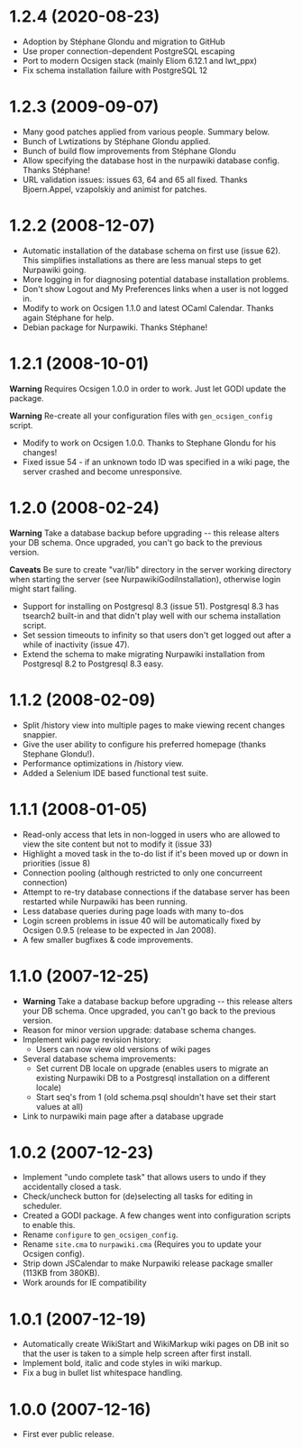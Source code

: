 1.2.4 (2020-08-23)
==================

 * Adoption by Stéphane Glondu and migration to GitHub
 * Use proper connection-dependent PostgreSQL escaping
 * Port to modern Ocsigen stack (mainly Eliom 6.12.1 and lwt_ppx)
 * Fix schema installation failure with PostgreSQL 12

1.2.3 (2009-09-07)
==================

 * Many good patches applied from various people.  Summary below.
 * Bunch of Lwtizations by Stéphane Glondu applied.
 * Bunch of build flow improvements from Stéphane Glondu
 * Allow specifying the database host in the nurpawiki database
   config.  Thanks Stéphane!
 * URL validation issues: issues 63, 64 and 65 all fixed. Thanks
   Bjoern.Appel, vzapolskiy and animist for patches.

1.2.2 (2008-12-07)
==================

 * Automatic installation of the database schema on first use (issue
   62).  This simplifies installations as there are less manual steps
   to get Nurpawiki going.
 * More logging in for diagnosing potential database installation
   problems.
 * Don't show Logout and My Preferences links when a user is not
   logged in.
 * Modify to work on Ocsigen 1.1.0 and latest OCaml Calendar.  Thanks
   again Stéphane for help.
 * Debian package for Nurpawiki.  Thanks Stéphane!

1.2.1 (2008-10-01)
==================

**Warning** Requires Ocsigen 1.0.0 in order to work.  Just let GODI
update the package.

**Warning** Re-create all your configuration files with
`gen_ocsigen_config` script.

 * Modify to work on Ocsigen 1.0.0.  Thanks to Stephane Glondu for his
   changes!
 * Fixed issue 54 - if an unknown todo ID was specified in a wiki
   page, the server crashed and become unresponsive.

1.2.0 (2008-02-24)
==================

**Warning** Take a database backup before upgrading -- this release
alters your DB schema. Once upgraded, you can't go back to the
previous version.

**Caveats** Be sure to create "var/lib" directory in the server
working directory when starting the server (see
NurpawikiGodiInstallation), otherwise login might start failing.

 * Support for installing on Postgresql 8.3 (issue 51).  Postgresql
   8.3 has tsearch2 built-in and that didn't play well with our schema
   installation script.
 * Set session timeouts to infinity so that users don't get logged out
   after a while of inactivity (issue 47).
 * Extend the schema to make migrating Nurpawiki installation from
   Postgresql 8.2 to Postgresql 8.3 easy.

1.1.2 (2008-02-09)
==================

 * Split /history view into multiple pages to make viewing recent
   changes snappier.
 * Give the user ability to configure his preferred homepage (thanks
   Stephane Glondu!).
 * Performance optimizations in /history view.
 * Added a Selenium IDE based functional test suite.

1.1.1 (2008-01-05)
==================

 * Read-only access that lets in non-logged in users who are allowed
   to view the site content but not to modify it (issue 33)
 * Highlight a moved task in the to-do list if it's been moved up or
   down in priorities (issue 8)
 * Connection pooling (although restricted to only one concurreent
   connection)
 * Attempt to re-try database connections if the database server has
   been restarted while Nurpawiki has been running.
 * Less database queries during page loads with many to-dos
 * Login screen problems in issue 40 will be automatically fixed by
   Ocsigen 0.9.5 (release to be expected in Jan 2008).
 * A few smaller bugfixes & code improvements.

1.1.0 (2007-12-25)
==================

 * **Warning** Take a database backup before upgrading -- this release
   alters your DB schema.  Once upgraded, you can't go back to the
   previous version.
 * Reason for minor version upgrade: database schema changes.
 * Implement wiki page revision history:
   * Users can now view old versions of wiki pages
 * Several database schema improvements:
   * Set current DB locale on upgrade (enables users to migrate an
     existing Nurpawiki DB to a Postgresql installation on a different
     locale)
   * Start seq's from 1 (old schema.psql shouldn't have set their
     start values at all)
 * Link to nurpawiki main page after a database upgrade

1.0.2 (2007-12-23)
==================

 * Implement "undo complete task" that allows users to undo if they
   accidentally closed a task.
 * Check/uncheck button for (de)selecting all tasks for editing in
   scheduler.
 * Created a GODI package.  A few changes went into configuration
   scripts to enable this.
 * Rename `configure` to `gen_ocsigen_config`.
 * Rename `site.cma` to `nurpawiki.cma` (Requires you to update your
   Ocsigen config).
 * Strip down JSCalendar to make Nurpawiki release package smaller
   (113KB from 380KB).
 * Work arounds for IE compatibility

1.0.1 (2007-12-19)
==================

 * Automatically create WikiStart and WikiMarkup wiki pages on DB init
   so that the user is taken to a simple help screen after first
   install.
 * Implement bold, italic and code styles in wiki markup.
 * Fix a bug in bullet list whitespace handling.

1.0.0 (2007-12-16)
==================

 * First ever public release.
